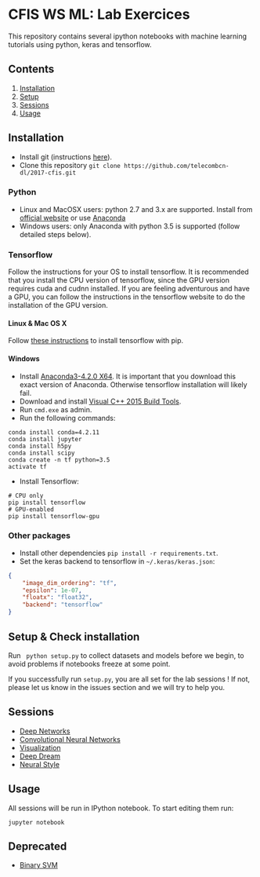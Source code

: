 # CFIS WS ML: Lab Exercices

This repository contains several ipython notebooks with machine learning tutorials using python, keras and tensorflow.

## Contents

1. [Installation](#installation)
2. [Setup](#setup)
3. [Sessions](#sessions)
4. [Usage](#usage)


## Installation

- Install git (instructions [here](https://git-scm.com/downloads)).
- Clone this repository ```git clone https://github.com/telecombcn-dl/2017-cfis.git```

### Python

- Linux and MacOSX users: python 2.7 and 3.x are supported. Install from [official website](https://www.python.org/) or use [Anaconda](https://www.continuum.io/downloads)
- Windows users: only Anaconda with python 3.5 is supported (follow detailed steps below).

### Tensorflow

Follow the instructions for your OS to install tensorflow. It is recommended that you install the CPU version of tensorflow, since the GPU version requires cuda and cudnn installed. If you are feeling adventurous and have a GPU, you can follow the instructions in the tensorflow website to do the installation of the GPU version.

#### Linux & Mac OS X

Follow [these instructions](https://github.com/tensorflow/tensorflow/blob/master/tensorflow/g3doc/get_started/os_setup.md#pip-installation) to install tensorflow with pip.

#### Windows

- Install [Anaconda3-4.2.0 X64](https://repo.continuum.io/archive/Anaconda3-4.2.0-Windows-x86_64.exe). It is important that you download this exact version of Anaconda. Otherwise tensorflow installation will likely fail.
- Download and install [Visual C++ 2015 Build Tools](http://landinghub.visualstudio.com/visual-cpp-build-tools).
- Run ```cmd.exe``` as admin.
- Run the following commands:

```shell
conda install conda=4.2.11
conda install jupyter
conda install h5py
conda install scipy
conda create -n tf python=3.5
activate tf
```

- Install Tensorflow:

```
# CPU only
pip install tensorflow
# GPU-enabled
pip install tensorflow-gpu
```

### Other packages

- Install other dependencies ```pip install -r requirements.txt```.
- Set the keras backend to tensorflow in ```~/.keras/keras.json```:

```json
{
    "image_dim_ordering": "tf", 
    "epsilon": 1e-07, 
    "floatx": "float32", 
    "backend": "tensorflow"
}
```

## Setup & Check installation

Run ``` python setup.py``` to collect datasets and models before we begin, to avoid problems if notebooks freeze at some point.

If you successfully run ```setup.py```, you are all set for the lab sessions ! If not, please let us know in the issues section and we will try to help you.

## Sessions

- [Deep Networks](sessions/deep.ipynb)
- [Convolutional Neural Networks](sessions/convnets.ipynb)
- [Visualization](sessions/visualization.ipynb)
- [Deep Dream](sessions/dream.ipynb)
- [Neural Style](sessions/style.ipynb)


## Usage

All sessions will be run in IPython notebook. To start editing them run:

```shell
jupyter notebook
```

## Deprecated

- [Binary SVM](sessions/binarysvm.ipynb)
